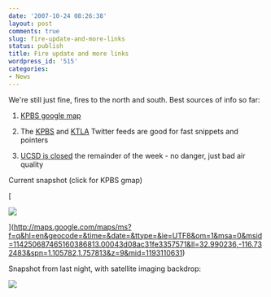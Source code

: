 ```yaml
---
date: '2007-10-24 08:26:38'
layout: post
comments: true
slug: fire-update-and-more-links
status: publish
title: Fire update and more links
wordpress_id: '515'
categories:
- News
---
```


We're still just fine, fires to the north and south. Best sources of info so far:



	
  1. [KPBS google map](http://maps.google.com/maps/ms?f=q&hl=en&geocode=&time=&date=&ttype=&ie=UTF8&om=1&msa=0&msid=114250687465160386813.00043d08ac31fe3357571&ll=32.990236,-116.732483&spn=1.105782,1.757813&z=9&mid=1193110631)

	
  2. The [KPBS](http://twitter.com/kpbsnews) and [KTLA](http://twitter.com/LAFD) Twitter feeds are good for fast snippets and pointers

	
  3. [UCSD is closed](http://blink.ucsd.edu/Blink/External/Topics/Policy/0,1162,2907,FF.html) the remainder of the week - no danger, just bad air quality


Current snapshot (click for KPBS gmap)

[


![](http://www.phfactor.net/wp-pics/gmap-fires-map-wed-wp.jpg)



](http://maps.google.com/maps/ms?f=q&hl=en&geocode=&time=&date=&ttype=&ie=UTF8&om=1&msa=0&msid=114250687465160386813.00043d08ac31fe3357571&ll=32.990236,-116.732483&spn=1.105782,1.757813&z=9&mid=1193110631)

Snapshot from last night, with satellite imaging backdrop:


![](http://www.phfactor.net/wp-pics/gmap-fires-sat-wp.jpg)
